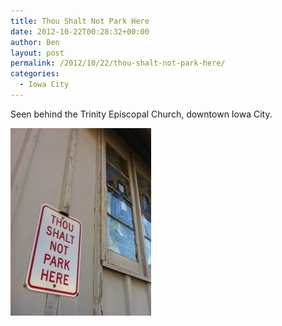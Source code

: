 ```yaml
---
title: Thou Shalt Not Park Here
date: 2012-10-22T00:28:32+00:00
author: Ben
layout: post
permalink: /2012/10/22/thou-shalt-not-park-here/
categories:
  - Iowa City
---
```

Seen behind the Trinity Episcopal Church, downtown Iowa City.

![Thou Shalt Not Park Here](/wp-content/uploads/2012/10/20121021-192829.jpg)

